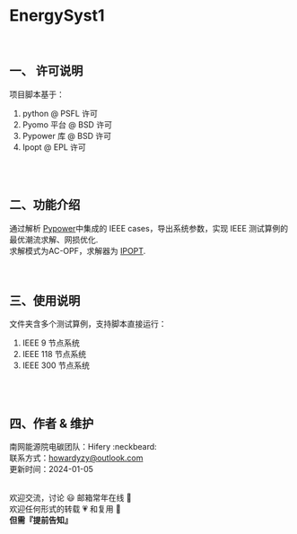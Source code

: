 #  **EnergySyst1** 
<br>

## 一、 许可说明

项目脚本基于：
1. python @ PSFL 许可 <br>
1. Pyomo 平台 @ BSD 许可<br>
2. Pypower 库 @ BSD 许可 <br>
3. Ipopt @ EPL 许可<br>
<br>
<br>


## 二、功能介绍

通过解析 [Pypower](https://github.com/rwl/PYPOWER/tree/master)中集成的 IEEE cases，导出系统参数，实现 IEEE 测试算例的最优潮流求解、网损优化.<br>
求解模式为AC-OPF，求解器为 [IPOPT](https://pypi.org/project/ipopt/).<br>
<br>
<br>

## 三、使用说明

文件夹含多个测试算例，支持脚本直接运行：
1. IEEE 9 节点系统<br>
2. IEEE 118 节点系统<br>
3. IEEE 300 节点系统<br>
<br>
<br>

## 四、作者 & 维护
  
南网能源院电碳团队：Hifery   :neckbeard:  <br>
联系方式：howardyzy@outlook.com <br>
更新时间：2024-01-05
<br>
<br>

欢迎交流，讨论 :smiley: 邮箱常年在线 :punch: <br> 
欢迎任何形式的转载 :heartpulse: 和复用 :clap:  <br>
 **但需『提前告知』** 



